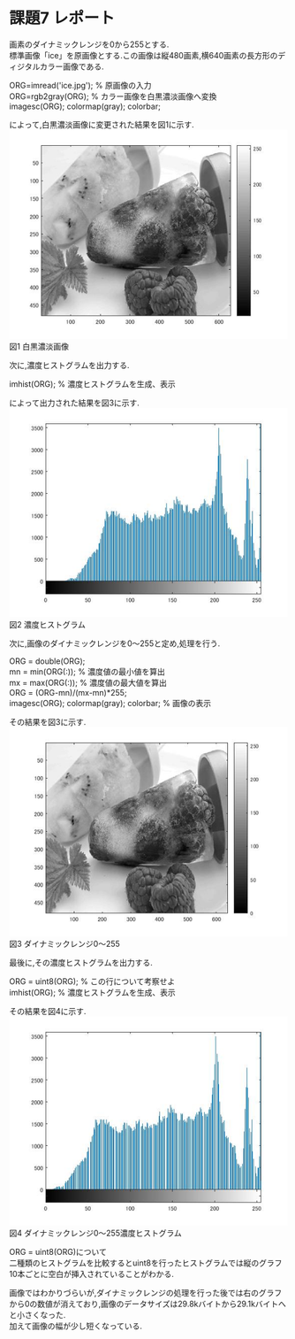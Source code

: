 # 課題7 レポート 

画素のダイナミックレンジを0から255とする.   
標準画像「ice」を原画像とする.この画像は縦480画素,横640画素の長方形のディジタルカラー画像である.  

ORG=imread('ice.jpg'); % 原画像の入力  
ORG=rgb2gray(ORG); % カラー画像を白黒濃淡画像へ変換  
imagesc(ORG); colormap(gray); colorbar;  

によって,白黒濃淡画像に変更された結果を図1に示す.  
![白黒濃淡画像](https://github.com/MakotoSaito/lecture_image_processing/blob/master/Kekka/kadai07/kadai07_00.jpg?raw=true)  
図1 白黒濃淡画像  

次に,濃度ヒストグラムを出力する.  

imhist(ORG); % 濃度ヒストグラムを生成、表示  

によって出力された結果を図3に示す.  
![濃度ヒストグラム](https://github.com/MakotoSaito/lecture_image_processing/blob/master/Kekka/kadai07/kadai07_01.jpg?raw=true)  
図2 濃度ヒストグラム  

次に,画像のダイナミックレンジを0～255と定め,処理を行う.  

ORG = double(ORG);  
mn = min(ORG(:)); % 濃度値の最小値を算出  
mx = max(ORG(:)); % 濃度値の最大値を算出  
ORG = (ORG-mn)/(mx-mn)*255;  
imagesc(ORG); colormap(gray); colorbar; % 画像の表示  

その結果を図3に示す.  
![ダイナミックレンジ0～255](https://github.com/MakotoSaito/lecture_image_processing/blob/master/Kekka/kadai07/kadai07_02.jpg?raw=true)  
図3 ダイナミックレンジ0～255

最後に,その濃度ヒストグラムを出力する.

ORG = uint8(ORG); % この行について考察せよ  
imhist(ORG); % 濃度ヒストグラムを生成、表示  

その結果を図4に示す.  
![ダイナミックレンジ0～255濃度ヒストグラム](https://github.com/MakotoSaito/lecture_image_processing/blob/master/Kekka/kadai07/kadai07_03.jpg?raw=true)  
図4 ダイナミックレンジ0～255濃度ヒストグラム

ORG = uint8(ORG)について  
二種類のヒストグラムを比較するとuint8を行ったヒストグラムでは縦のグラフ10本ごとに空白が挿入されていることがわかる.  


画像ではわかりづらいが,ダイナミックレンジの処理を行った後では右のグラフから0の数値が消えており,画像のデータサイズは29.8kバイトから29.1kバイトへと小さくなった.  
加えて画像の幅が少し短くなっている.  
